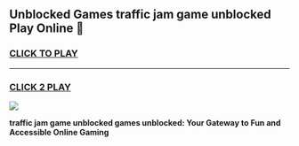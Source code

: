 
## Unblocked Games traffic jam game unblocked Play Online 👋
<h3>
<a href="https://news.freeplayer.one?title=traffic_jam_game_unblocked&ref=17F">CLICK TO PLAY</a></h3>
<hr>

<h3>
<a href="https://news.freeplayer.one?title=traffic_jam_game_unblocked&ref=17F">CLICK 2 PLAY</a>
  
</h3>

<a href="https://news.freeplayer.one?title=traffic_jam_game_unblocked&ref=17F/"><img src="https://clearcache.store/games.png"></a>


**traffic jam game unblocked games unblocked: Your Gateway to Fun and Accessible Online Gaming**
